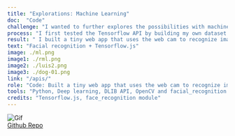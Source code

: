 ```yaml
---
title: "Explorations: Machine Learning"
doc:  "Code"
challenge: "I wanted to further explores the possibilities with machine learning and Python"
process: "I first tested the Tensorflow API by building my own dataset of vegetable photos to train the classifier to classify different vegetables on the terminal. I then discovered the Tensorflow Javascript library and tested Tensorflow and the Mobilenet dataset on the browser against pictures of my dogs using transfer learning."
result: " I built a tiny web app that uses the web cam to recognize images using the Mobilenet dataset and Tensorflow.js. I also wrote a Python script that uses pre-trained facial recognition networks via the face_recognition_module built on DLIB API to recognize my boyfriend in photos. It can recognize each person's face in the photo as a face encoding and compare the encoding to a sample photo I provided."
text: "Facial recognition + Tensorflow.js"
image: ./ml.png
image1: ./rml.png
image2: ./luis2.png
image3: ./dog-01.png
link: "/apis/"
role: "Code: Built a tiny web app that uses the web cam to recognize images using the Mobilenet dataset"
tools: "Python, Deep learning, DLIB API, OpenCV and facial_recognition model"
credits: "Tensorflow.js, face_recognition module"
---
```


![Gif](machinelearning.gif)
<br>
[Github Repo](https://github.com/meghanmartin995/python_facial_recognition "https://github.com/meghanmartin995/python_facial_recognition")

